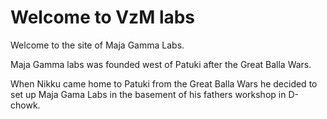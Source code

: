 # Welcome to VzM labs

Welcome to the site of Maja Gamma Labs.

Maja Gamma labs was founded west of Patuki after the Great Balla Wars. 

When Nikku came home to Patuki from the Great Balla Wars he decided to set up Maja Gama Labs in the basement of his fathers workshop in D-chowk.


